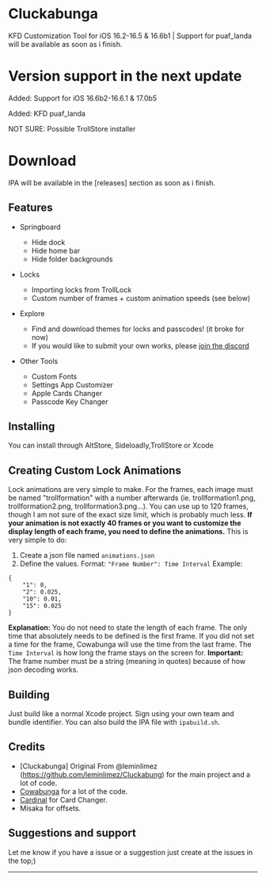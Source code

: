 # Cluckabunga
KFD Customization Tool for iOS 16.2-16.5 &
16.6b1 | Support for puaf_landa will be
available as soon as i finish. 

# Version support in the next update
Added: Support for iOS 16.6b2-16.6.1 & 17.0b5


Added: KFD puaf_landa


NOT SURE: Possible TrollStore installer

# Download 
IPA will be available in the [releases] section as soon as i finish.


## Features
- Springboard
    - Hide dock
    - Hide home bar
    - Hide folder backgrounds

- Locks
    - Importing locks from TrollLock
    - Custom number of frames + custom animation speeds (see below)
 
- Explore
    - Find and download themes for locks and passcodes! (it broke for now)
    - If you would like to submit your own works, please [join the discord](https://discord.gg/Cowabunga)
 
- Other Tools
    - Custom Fonts
    - Settings App Customizer
    - Apple Cards Changer
    - Passcode Key Changer
 
## Installing
You can install through AltStore, Sideloadly,TrollStore or Xcode

## Creating Custom Lock Animations
Lock animations are very simple to make. For the frames, each image must be named "trollformation" with a number afterwards (ie. trollformation1.png, trollformation2.png, trollformation3.png...). You can use up to 120 frames, though I am not sure of the exact size limit, which is probably much less.
**If your animation is not exactly 40 frames or you want to customize the display length of each frame, you need to define the animations.** This is very simple to do:
1. Create a json file named `animations.json`
2. Define the values. Format: `"Frame Number": Time Interval`
Example:
```
{
    "1": 0,
    "2": 0.025,
    "10": 0.01,
    "15": 0.025
}
```
**Explanation:**
You do not need to state the length of each frame. The only time that absolutely needs to be defined is the first frame. If you did not set a time for the frame, Cowabunga will use the time from the last frame.
The `Time Interval` is how long the frame stays on the screen for.
**Important:** The frame number must be a string (meaning in quotes) because of how json decoding works.

## Building
Just build like a normal Xcode project. Sign using your own team and bundle identifier. You can also build the IPA file with `ipabuild.sh`.

## Credits
- [Cluckabunga] Original From @leminlimez
(https://github.com/leminlimez/Cluckabung)
for the main project and a lot of code.
- [Cowabunga](https://github.com/leminlimez/Cowabunga) for a lot of the code.
- [Cardinal](https://github.com/leminlimez/Cardinal) for Card Changer.
- Misaka for offsets.

## Suggestions and support
Let me know if you have a issue or a suggestion just create at the issues in the top;)
__________________________________________
